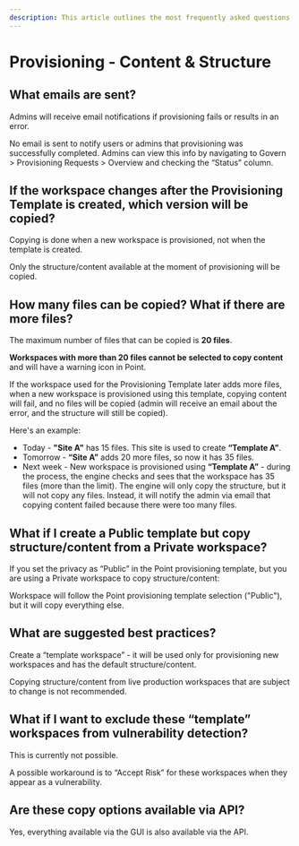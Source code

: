 ```yaml
---
description: This article outlines the most frequently asked questions about the content & structure section of Provisioning for Syskit Point.
---
```


# Provisioning - Content & Structure

## What emails are sent?

Admins will receive email notifications if provisioning fails or results in an error.

No email is sent to notify users or admins that provisioning was successfully completed. Admins can view this info by navigating to Govern > Provisioning Requests > Overview and checking the “Status” column.

## If the workspace changes after the Provisioning Template is created, which version will be copied?

Copying is done when a new workspace is provisioned, not when the template is created.

Only the structure/content available at the moment of provisioning will be copied.

## How many files can be copied? What if there are more files?

The maximum number of files that can be copied is **20 files**. 

**Workspaces with more than 20 files cannot be selected to copy content** and will have a warning icon in Point.

If the workspace used for the Provisioning Template later adds more files, when a new workspace is provisioned using this template, copying content will fail, and no files will be copied (admin will receive an email about the error, and the structure will still be copied).

Here's an example:
* Today - **"Site A"** has 15 files. This site is used to create **“Template A”**.
* Tomorrow - **“Site A”** adds 20 more files, so now it has 35 files.
* Next week - New workspace is provisioned using **“Template A”** - during the process, the engine checks and sees that the workspace has 35 files (more than the limit). The engine will only copy the structure, but it will not copy any files. Instead, it will notify the admin via email that copying content failed because there were too many files.

## What if I create a Public template but copy structure/content from a Private workspace?

If you set the privacy as “Public” in the Point provisioning template, but you are using a Private workspace to copy structure/content:

Workspace will follow the Point provisioning template selection ("Public"), but it will copy everything else.

## What are suggested best practices?

Create a “template workspace” - it will be used only for provisioning new workspaces and has the default structure/content.

Copying structure/content from live production workspaces that are subject to change is not recommended.

## What if I want to exclude these “template” workspaces from vulnerability detection?

This is currently not possible.

A possible workaround is to “Accept Risk” for these workspaces when they appear as a vulnerability.

## Are these copy options available via API?
Yes, everything available via the GUI is also available via the API.

 